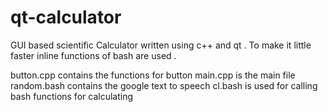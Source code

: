 # qt-calculator
GUI based scientific Calculator  written using c++ and qt . 
To make it little faster inline functions of bash are used . 

button.cpp contains the functions for button
main.cpp is the main file
random.bash contains the google text to speech
cl.bash is used for calling bash functions for calculating

